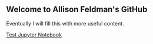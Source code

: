 ## Welcome to Allison Feldman's GitHub

Eventually I will fill this with more useful content. 

[Test Jupyter Notebook](Untitled.html)

